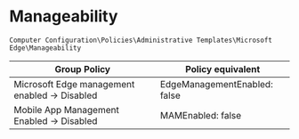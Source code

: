 # Manageability

`Computer Configuration\Policies\Administrative Templates\Microsoft Edge\Manageability`

| Group Policy                                  | Policy equivalent            |
|-----------------------------------------------|------------------------------|
| Microsoft Edge management enabled -> Disabled | EdgeManagementEnabled: false |
| Mobile App Management Enabled -> Disabled     | MAMEnabled: false            |